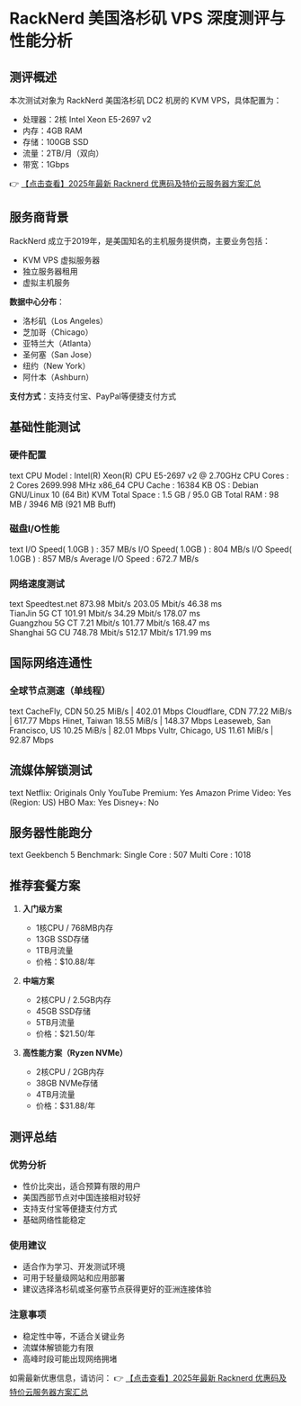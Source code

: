 # RackNerd 美国洛杉矶 VPS 深度测评与性能分析

## 测评概述
本次测试对象为 RackNerd 美国洛杉矶 DC2 机房的 KVM VPS，具体配置为：
- 处理器：2核 Intel Xeon E5-2697 v2
- 内存：4GB RAM
- 存储：100GB SSD
- 流量：2TB/月（双向）
- 带宽：1Gbps

👉 [【点击查看】2025年最新 Racknerd 优惠码及特价云服务器方案汇总](https://bit.ly/Rack_Nerd)

## 服务商背景
RackNerd 成立于2019年，是美国知名的主机服务提供商，主要业务包括：
- KVM VPS 虚拟服务器
- 独立服务器租用
- 虚拟主机服务

**数据中心分布**：
- 洛杉矶（Los Angeles）
- 芝加哥（Chicago）
- 亚特兰大（Atlanta）
- 圣何塞（San Jose）
- 纽约（New York）
- 阿什本（Ashburn）

**支付方式**：支持支付宝、PayPal等便捷支付方式

## 基础性能测试
### 硬件配置
text
CPU Model            : Intel(R) Xeon(R) CPU E5-2697 v2 @ 2.70GHz
CPU Cores            : 2 Cores 2699.998 MHz x86_64
CPU Cache            : 16384 KB 
OS                   : Debian GNU/Linux 10 (64 Bit) KVM
Total Space          : 1.5 GB / 95.0 GB 
Total RAM            : 98 MB / 3946 MB (921 MB Buff)

### 磁盘I/O性能
text
I/O Speed( 1.0GB )   : 357 MB/s
I/O Speed( 1.0GB )   : 804 MB/s
I/O Speed( 1.0GB )   : 857 MB/s
Average I/O Speed    : 672.7 MB/s

### 网络速度测试
text
Speedtest.net    873.98 Mbit/s     203.05 Mbit/s       46.38 ms    
TianJin 5G CT    101.91 Mbit/s     34.29 Mbit/s        178.07 ms   
Guangzhou 5G CT  7.21 Mbit/s       101.77 Mbit/s       168.47 ms   
Shanghai 5G CU   748.78 Mbit/s     512.17 Mbit/s       171.99 ms   

## 国际网络连通性
### 全球节点测速（单线程）
text
CacheFly, CDN                   50.25 MiB/s |  402.01 Mbps
Cloudflare, CDN                 77.22 MiB/s |  617.77 Mbps
Hinet, Taiwan                   18.55 MiB/s |  148.37 Mbps
Leaseweb, San Francisco, US     10.25 MiB/s |   82.01 Mbps
Vultr, Chicago, US              11.61 MiB/s |   92.87 Mbps

## 流媒体解锁测试
text
Netflix:               Originals Only
YouTube Premium:       Yes
Amazon Prime Video:    Yes (Region: US)
HBO Max:               Yes
Disney+:               No

## 服务器性能跑分
text
Geekbench 5 Benchmark:
Single Core     : 507
Multi Core      : 1018

## 推荐套餐方案
1. **入门级方案**
   - 1核CPU / 768MB内存
   - 13GB SSD存储
   - 1TB月流量
   - 价格：$10.88/年

2. **中端方案**
   - 2核CPU / 2.5GB内存 
   - 45GB SSD存储
   - 5TB月流量
   - 价格：$21.50/年

3. **高性能方案（Ryzen NVMe）**
   - 2核CPU / 2GB内存
   - 38GB NVMe存储
   - 4TB月流量
   - 价格：$31.88/年

## 测评总结
### 优势分析
- 性价比突出，适合预算有限的用户
- 美国西部节点对中国连接相对较好
- 支持支付宝等便捷支付方式
- 基础网络性能稳定

### 使用建议
- 适合作为学习、开发测试环境
- 可用于轻量级网站和应用部署
- 建议选择洛杉矶或圣何塞节点获得更好的亚洲连接体验

### 注意事项
- 稳定性中等，不适合关键业务
- 流媒体解锁能力有限
- 高峰时段可能出现网络拥堵

如需最新优惠信息，请访问：
👉 [【点击查看】2025年最新 Racknerd 优惠码及特价云服务器方案汇总](https://bit.ly/Rack_Nerd)